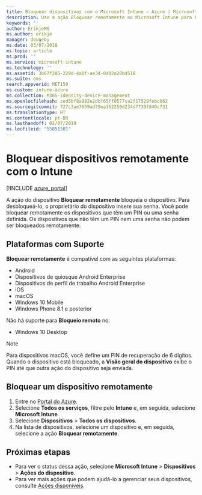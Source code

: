 ```yaml
---
title: Bloquear dispositivos com o Microsoft Intune – Azure | Microsoft Docs
description: Use a ação Bloquear remotamente no Microsoft Intune para bloquear um dispositivo protegido por um PIN ou por senha.
keywords: ''
author: ErikjeMS
ms.author: erikje
manager: dougeby
ms.date: 03/07/2018
ms.topic: article
ms.prod: ''
ms.service: microsoft-intune
ms.technology: ''
ms.assetid: 3b67f285-229d-4a0f-ae34-0402a20b4518
ms.suite: ems
search.appverid: MET150
ms.custom: intune-azure
ms.collection: M365-identity-device-management
ms.openlocfilehash: ced5bf8a982e2dbf65ff0577ca2f17529febcb62
ms.sourcegitcommit: 727c3ae7659ad79ea162250d234d7730f840c731
ms.translationtype: HT
ms.contentlocale: pt-BR
ms.lasthandoff: 02/07/2019
ms.locfileid: "55851501"
---
```

# <a name="remotely-lock-devices-with-intune"></a>Bloquear dispositivos remotamente com o Intune

[!INCLUDE [azure_portal](./includes/azure_portal.md)]

A ação do dispositivo **Bloquear remotamente** bloqueia o dispositivo. Para desbloqueá-lo, o proprietário do dispositivo insere sua senha. Você pode bloquear remotamente os dispositivos que têm um PIN ou uma senha definida. Os dispositivos que não têm um PIN nem uma senha não podem ser bloqueados remotamente.

## <a name="supported-platforms"></a>Plataformas com Suporte

**Bloquear remotamente** é compatível com as seguintes plataformas:

- Android
- Dispositivos de quiosque Android Enterprise
- Dispositivos de perfil de trabalho Android Enterprise
- iOS
- macOS
- Windows 10 Mobile
- Windows Phone 8.1 e posterior

Não há suporte para **Bloqueio remoto** no:
- Windows 10 Desktop

> [!NOTE]
> Para dispositivos macOS, você define um PIN de recuperação de 6 dígitos. Quando o dispositivo está bloqueado, a **Visão geral do dispositivo** exibe o PIN até que outra ação do dispositivo seja enviada.

## <a name="remote-lock-a-device"></a>Bloquear um dispositivo remotamente

1. Entre no [Portal do Azure](https://portal.azure.com).
2. Selecione **Todos os serviços**, filtre pelo **Intune** e, em seguida, selecione **Microsoft Intune**.
3. Selecione **Dispositivos** > **Todos os dispositivos**.
4. Na lista de dispositivos, selecione um dispositivo e, em seguida, selecione a ação **Bloquear remotamente**.

## <a name="next-steps"></a>Próximas etapas

- Para ver o status dessa ação, selecione **Microsoft Intune** > **Dispositivos** > **Ações do dispositivo**. 
- Para ver mais ações que podem ajudá-lo a gerenciar seus dispositivos, consulte [Ações disponíveis](device-management.md).
